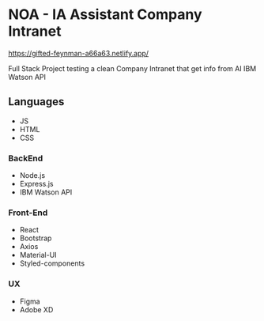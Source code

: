 # NOA - IA Assistant Company Intranet

https://gifted-feynman-a66a63.netlify.app/

Full Stack Project testing a clean Company Intranet that get info from AI IBM Watson API

## Languages
* JS
* HTML
* CSS

### BackEnd

* Node.js
* Express.js
* IBM Watson API

### Front-End

* React
* Bootstrap
* Axios
* Material-UI
* Styled-components

### UX
* Figma
* Adobe XD
